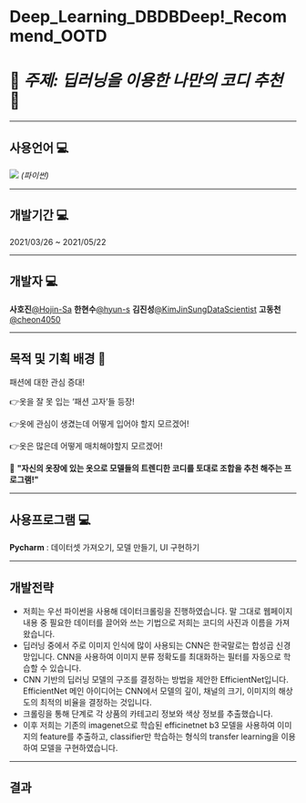 # Deep_Learning_DBDBDeep!_Recommend_OOTD
# :dress: _주제: 딥러닝을 이용한 나만의 코디 추천_ :tshirt:
------------------------------------------------------------
## 사용언어 :computer:

<img src="https://img.shields.io/badge/Python-3766AB?style=flat-square&logo=Python&logoColor=white"/></a>      _(파이썬)_

-----------------------------------------------------------

## 개발기간 :computer:

2021/03/26 ~ 2021/05/22

-----------------------------------------------------------

## 개발자 :computer:


**사호진**[@Hojin-Sa](https://github.com/Hojin-Sa)   **한현수**[@hyun-s](https://github.com/hyun-s)   **김진성**[@KimJinSungDataScientist](https://github.com/KimJinSungDataScientist)   **고동천**[@cheon4050](https://github.com/cheon4050)

-----------------------------------------------------------


## 목적 및 기획 배경 :seedling:
패션에 대한 관심 증대!

👉옷을 잘 못 입는 ‘패션 고자’들 등장!

👉옷에 관심이 생겼는데 어떻게 입어야 할지 모르겠어!

👉옷은 많은데 어떻게 매치해야할지 모르겠어!
        
🚩
**"자신의 옷장에 있는 옷으로 모델들의 트렌디한 코디를 토대로 조합을 추천 해주는 프로그램!"**


------------------------------------------------------------


## 사용프로그램 :computer:

**Pycharm** : 데이터셋 가져오기, 모델 만들기, UI 구현하기

-----------------------------------------------------------

## 개발전략
- 저희는 우선 파이썬을 사용해 데이터크롤링을 진행하였습니다. 말 그대로 웹페이지 내용 중 필요한 데이터를 끌어와 쓰는 기법으로 저희는 코디의 사진과 이름을 가져왔습니다.
- 딥러닝 중에서 주로 이미지 인식에 많이 사용되는 CNN은 한국말로는 합성곱 신경망입니다. CNN을 사용하여 이미지 분류 정확도를 최대화하는 필터를 자동으로 학습할 수 있습니다.
- CNN 기반의 딥러닝 모델의 구조를 결정하는 방법을 제안한 EfficientNet입니다. EfficientNet 메인 아이디어는 CNN에서 모델의 깊이, 채널의 크기, 이미지의 해상도의 최적의 비율을 결정하는 것입니다. 
- 크롤링을 통해 단계로 각 상품의 카테고리 정보와 색상 정보를 추출했습니다.
- 이후 저희는 기존의 imagenet으로 학습된 efficinetnet b3 모델을 사용하여 이미지의 feature를 추출하고, classifier만 학습하는 형식의 transfer learning을 이용하여 모델을 구현하였습니다.

---------------------------------------------------------

## 결과
        
